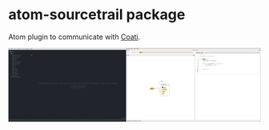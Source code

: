 # atom-sourcetrail package

Atom plugin to communicate with [Coati](https://sourcetrail.com).

![A screenshot of your package](https://github.com/CoatiSoftware/atom-sourcetrail/blob/master/atom-sourcetrail.gif?raw=true)
